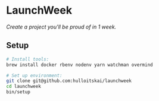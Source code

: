 # LaunchWeek

_Create a project you'll be proud of in 1 week._

## Setup

```bash
# Install tools:
brew install docker rbenv nodenv yarn watchman overmind

# Set up environment:
git clone git@github.com:hulloitskai/launchweek
cd launchweek
bin/setup
```
